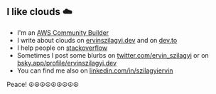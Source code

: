 ## I like clouds ☁️

* I'm an [AWS Community Builder](https://aws.amazon.com/developer/community/community-builders/community-builders-directory/?cb-cards.sort-by=item.additionalFields.cbName&cb-cards.sort-order=asc&awsf.builder-category=*all&awsf.location=*all&awsf.year=*all&cb-cards.q=ervin&cb-cards.q_operator=AND)
* I write about clouds on [ervinszilagyi.dev](https://ervinszilagyi.dev) and on [dev.to](https://dev.to/ervin_szilagyi)
* I help people on [stackoverflow](https://stackoverflow.com/users/7661119/ervin-szilagyi)
* Sometimes I post some blurbs on [twitter.com/ervin_szilagyi](https://twitter.com/ervin_szilagyi) or on [bsky.app/profile/ervinszilagyi.dev](https://bsky.app/profile/ervinszilagyi.dev)
* You can find me also on [linkedin.com/in/szilagyiervin](https://www.linkedin.com/in/szilagyiervin/)

Peace!
☮☮☮☮☮☮☮☮☮
